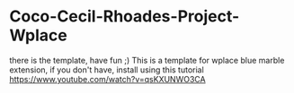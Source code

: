 # Coco-Cecil-Rhoades-Project-Wplace
there is the template, have fun ;)
This is a template for wplace blue marble extension, if you don't have, install using this tutorial https://www.youtube.com/watch?v=qsKXUNWO3CA
